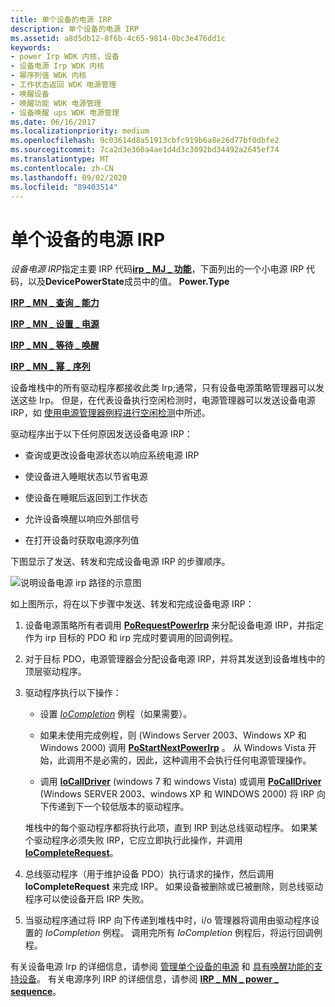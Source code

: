 ```yaml
---
title: 单个设备的电源 IRP
description: 单个设备的电源 IRP
ms.assetid: a8d5db12-8f6b-4c65-9814-0bc3e476dd1c
keywords:
- power Irp WDK 内核，设备
- 设备电源 Irp WDK 内核
- 幂序列值 WDK 内核
- 工作状态返回 WDK 电源管理
- 唤醒设备
- 唤醒功能 WDK 电源管理
- 设备唤醒 ups WDK 电源管理
ms.date: 06/16/2017
ms.localizationpriority: medium
ms.openlocfilehash: 9c03614d8a51913cbfc919b6a8e26d77bf0dbfe2
ms.sourcegitcommit: 7ca2d3e360a4ae1d4d3c3092bd34492a2645ef74
ms.translationtype: MT
ms.contentlocale: zh-CN
ms.lasthandoff: 09/02/2020
ms.locfileid: "89403514"
---
```

# <a name="power-irps-for-individual-devices"></a>单个设备的电源 IRP





*设备电源 IRP*指定主要 IRP 代码[**irp \_ MJ \_ 功能**](./irp-mj-power.md)，下面列出的一个小电源 IRP 代码，以及**DevicePowerState**成员中的值。 **Power.Type**

[**IRP \_ MN \_ 查询 \_ 能力**](./irp-mn-query-power.md)

[**IRP \_ MN \_ 设置 \_ 电源**](./irp-mn-set-power.md)

[**IRP \_ MN \_ 等待 \_ 唤醒**](./irp-mn-wait-wake.md)

[**IRP \_ MN \_ 幂 \_ 序列**](./irp-mn-power-sequence.md)

设备堆栈中的所有驱动程序都接收此类 Irp;通常，只有设备电源策略管理器可以发送这些 Irp。 但是，在代表设备执行空闲检测时，电源管理器可以发送设备电源 IRP，如 [使用电源管理器例程进行空闲检测](using-power-manager-routines-for-idle-detection.md)中所述。

驱动程序出于以下任何原因发送设备电源 IRP：

-   查询或更改设备电源状态以响应系统电源 IRP

-   使设备进入睡眠状态以节省电源

-   使设备在睡眠后返回到工作状态

-   允许设备唤醒以响应外部信号

-   在打开设备时获取电源序列值

下图显示了发送、转发和完成设备电源 IRP 的步骤顺序。

![说明设备电源 irp 路径的示意图](images/devpoirp.png)

如上图所示，将在以下步骤中发送、转发和完成设备电源 IRP：

1.  设备电源策略所有者调用 [**PoRequestPowerIrp**](/windows-hardware/drivers/ddi/wdm/nf-wdm-porequestpowerirp) 来分配设备电源 IRP，并指定作为 irp 目标的 PDO 和 irp 完成时要调用的回调例程。

2.  对于目标 PDO，电源管理器会分配设备电源 IRP，并将其发送到设备堆栈中的顶层驱动程序。

3.  驱动程序执行以下操作：

    -   设置 [*IoCompletion*](/windows-hardware/drivers/ddi/wdm/nc-wdm-io_completion_routine) 例程（如果需要）。

    -   如果未使用完成例程，则 (Windows Server 2003、Windows XP 和 Windows 2000) 调用 [**PoStartNextPowerIrp**](/windows-hardware/drivers/ddi/ntifs/nf-ntifs-postartnextpowerirp) 。 从 Windows Vista 开始，此调用不是必需的，因此，这种调用不会执行任何电源管理操作。

    -   调用 [**IoCallDriver**](/windows-hardware/drivers/ddi/wdm/nf-wdm-iocalldriver) (windows 7 和 windows Vista) 或调用 [**PoCallDriver**](/windows-hardware/drivers/ddi/ntifs/nf-ntifs-pocalldriver) (Windows SERVER 2003、windows XP 和 WINDOWS 2000) 将 IRP 向下传递到下一个较低版本的驱动程序。

    堆栈中的每个驱动程序都将执行此项，直到 IRP 到达总线驱动程序。 如果某个驱动程序必须失败 IRP，它应立即执行此操作，并调用 [**IoCompleteRequest**](/windows-hardware/drivers/ddi/wdm/nf-wdm-iocompleterequest)。

4.  总线驱动程序（用于维护设备 PDO）执行请求的操作，然后调用 **IoCompleteRequest** 来完成 IRP。 如果设备被删除或已被删除，则总线驱动程序可以使设备开启 IRP 失败。

5.  当驱动程序通过将 IRP 向下传递到堆栈中时，i/o 管理器将调用由驱动程序设置的 *IoCompletion* 例程。 调用完所有 *IoCompletion* 例程后，将运行回调例程。

有关设备电源 Irp 的详细信息，请参阅 [管理单个设备的电源](device-power-states.md) 和 [具有唤醒功能的支持设备](supporting-devices-that-have-wake-up-capabilities.md)。 有关电源序列 IRP 的详细信息，请参阅 [**IRP \_ MN \_ power \_ sequence**](./irp-mn-power-sequence.md)。

 

